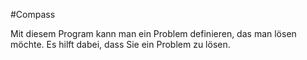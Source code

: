 #Compass

Mit diesem Program kann man ein Problem definieren, das man lösen möchte.
Es hilft dabei, dass Sie ein Problem zu lösen.
